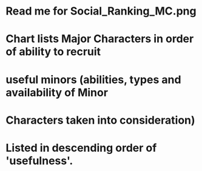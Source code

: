 #
#
# Read me for Social_Ranking_MC.png
#
# Chart lists Major Characters in order of ability to recruit  
# useful minors (abilities, types and availability of Minor
# Characters taken into consideration)
#
# Listed in descending order of 'usefulness'.